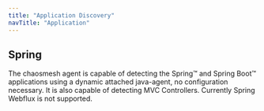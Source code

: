 ```yaml
---
title: "Application Discovery"
navTitle: "Application"
---
```


## Spring

The chaosmesh agent is capable of detecting the Spring™ and Spring Boot™ applications using a dynamic attached java-agent, no configuration necessary.
It is also capable of detecting MVC Controllers. Currently Spring Webflux is not supported.
